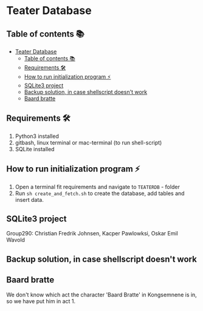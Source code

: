 # Teater Database

## Table of contents 📚

- [Teater Database](#teater-database)
  - [Table of contents 📚](#table-of-contents-)
  - [Requirements 🛠️](#requirements-️)
  - [How to run initialization program ⚡](#how-to-run-initialization-program-)
  - [SQLite3 project](#sqlite3-project)
  - [Backup solution, in case shellscript doesn't work](#backup-solution-in-case-shellscript-doesnt-work)
  - [Baard bratte](#baard-bratte)

## Requirements 🛠️

1. Python3 installed
2. gitbash, linux terminal or mac-terminal (to run shell-script)
3. SQLite installed

## How to run initialization program ⚡

1. Open a terminal fit requirements and navigate to `TEATERDB` - folder
2. Run `sh create_and_fetch.sh` to create the database, add tables and insert data.

## SQLite3 project

Group290: Christian Fredrik Johnsen, Kacper Pawlowksi, Oskar Emil Wavold

## Backup solution, in case shellscript doesn't work

## Baard bratte

We don't know which act the character 'Baard Bratte' in Kongsemnene is in, so we have put him in act 1.
